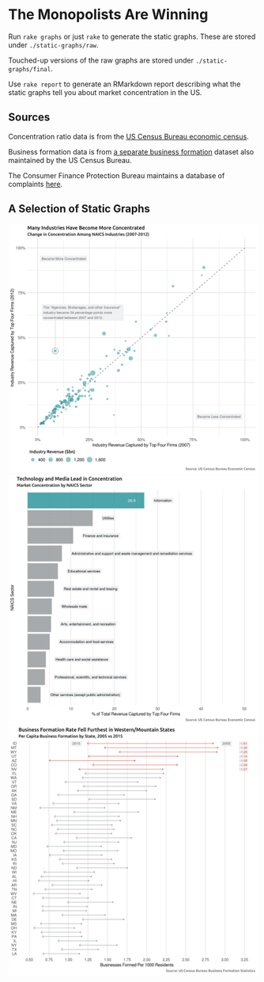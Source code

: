 # The Monopolists Are Winning
Run `rake graphs` or just `rake` to generate the static graphs. These are
stored under `./static-graphs/raw`.

Touched-up versions of the raw graphs are stored under `./static-graphs/final`.

Use `rake report` to generate an RMarkdown report describing what the static
graphs tell you about market concentration in the US.

## Sources
Concentration ratio data is from the [US Census Bureau economic
census](https://www.census.gov/econ/concentration.html).

Business formation data is from [a separate business
formation](https://www.census.gov/programs-surveys/bfs/data/datasets.html)
dataset also maintained by the US Census Bureau.

The Consumer Finance Protection Bureau maintains a database of complaints
[here](https://www.consumerfinance.gov/data-research/consumer-complaints/).

## A Selection of Static Graphs
![](./static-graphs/final/concentration-growth.png)
![](./static-graphs/final/sectors.png)
![](./static-graphs/final/entrepreneurship.png)
